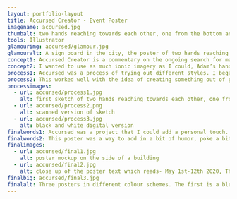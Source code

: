 ```yaml
---
layout: portfolio-layout
title: Accursed Creator - Event Poster
imagename: accursed.jpg
thumbalt: two hands reaching towards each other, one from the bottom and one from the top. the text reads 'accursed creator'
tools: Illustrator
glamourimg: accursed/glamour.jpg
glamouralt: A sign board in the city, the poster of two hands reaching towards each other, one from the bottom and one from the top. the text reads 'accursed creator'
concept1: Accursed Creator is a commentary on the ongoing search for man to create life. It was inspired by a story, whether it be true or not, about a robot that would be fueled by meat. There it the old school terror of robots taking over the world, doing something devastating, but to elevate it I had to take it a step further then just an AI. A Frankenstein has been defined as something that is pieced together, and really artificial intelligence is just bits and pieces of human consciousness added together.
concept2: I wanted to use as much ionic imagery as I could, Adam’s hand to God, the idea of Frankenstein as the symbol of what would come to pass, how that intelligence felt about being alive and created.  The final touch is that the United States government would host this event. As a country that capitalizes on creation and new technology, who else would want to be the first to know what someone has cooked-or sewn, up?
process1: Accursed was a process of trying out different styles. I began with trying a layered effect, that the hands would be layers and layers thick. After a while, it morphed into trying to use shapes to represent different parts of the hand, and then to a style where it was all simple shapes.
process2: This worked well with the idea of creating something out of pieces, and the style of stained glass. I scanned in the illustration, traced it, and created the first version with typography.
processimages:
  - url: accursed/process1.jpg
    alt: first sketch of two hands reaching towards each other, one from the bottom and one from the top.
  - url: accursed/process2.png
    alt: scanned version of sketch
  - url: accursed/process3.jpg
    alt: black and white digital version
finalwords1: Accursed was a project that I could add a personal touch. I’ve read enough Ray Bradbury to know how this competition goes, and enough science fiction to know exactly how that intelligence feels.
finalwords2: This poster was a way to add in a bit of humor, poke a bit of fun at what was going on, and still have something that you’d see around the city.
finalimages:
  - url: accursed/final1.jpg
    alt: poster mockup on the side of a building
  - url: accursed/final2.jpg
    alt: close up of the poster text which reads- May 1st-12th 2020, The annual Frankenstein and Android Creation Contest
finalbig: accursed/final3.jpg
finalalt: Three posters in different colour schemes. The first is a blue hand reaching to a red hand on a black background. The second is blue hands reaching towards each other on a gray background. The third is a mixture of purple, green and cream colours for both hands on a light grey background.
---
```



